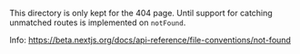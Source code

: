 This directory is only kept for the 404 page. Until support for catching unmatched routes is implemented on `notFound`.

Info: https://beta.nextjs.org/docs/api-reference/file-conventions/not-found
